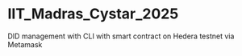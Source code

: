 # IIT_Madras_Cystar_2025
 DID management with CLI with smart contract on Hedera testnet via Metamask
